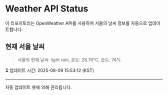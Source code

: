
# Weather API Status

이 리포지토리는 OpenWeather API를 사용하여 서울의 날씨 정보를 자동으로 업데이트합니다.

## 현재 서울 날씨
> 서울의 현재 날씨: light rain, 온도: 26.76°C, 습도: 74%

⏳ 업데이트 시간: 2025-08-09 15:53:12 (KST)

---
자동 업데이트 봇에 의해 관리됩니다.
